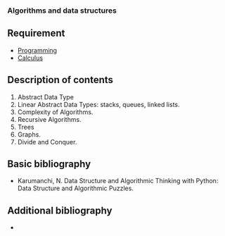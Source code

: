 ### Algorithms and data structures

## Requirement

- [Programming](../block1/programming.md)
- [Calculus](../block1/calculus.md)

## Description of contents

1. Abstract Data Type
2.  Linear Abstract Data Types: stacks, queues, linked lists. 
3.  Complexity of Algorithms.
4.  Recursive Algorithms. 
5.  Trees
6.  Graphs.
7.  Divide and Conquer.

## Basic bibliography

- Karumanchi, N. Data Structure and Algorithmic Thinking with Python: Data Structure and Algorithmic Puzzles.

## Additional bibliography

-
